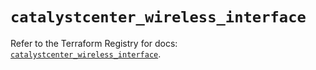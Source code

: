 # `catalystcenter_wireless_interface`

Refer to the Terraform Registry for docs: [`catalystcenter_wireless_interface`](https://registry.terraform.io/providers/ciscodevnet/catalystcenter/0.4.0/docs/resources/wireless_interface).
